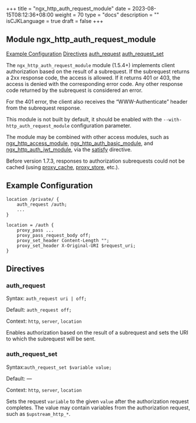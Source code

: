+++
title = "ngx_http_auth_request_module"
date = 2023-08-15T08:12:36+08:00
weight = 70
type = "docs"
description = ""
isCJKLanguage = true
draft = false
+++

## Module ngx_http_auth_request_module

[Example Configuration](https://nginx.org/en/docs/http/ngx_http_auth_request_module.html#example) [Directives](https://nginx.org/en/docs/http/ngx_http_auth_request_module.html#directives)    [auth_request](https://nginx.org/en/docs/http/ngx_http_auth_request_module.html#auth_request)    [auth_request_set](https://nginx.org/en/docs/http/ngx_http_auth_request_module.html#auth_request_set) 



The `ngx_http_auth_request_module` module (1.5.4+) implements client authorization based on the result of a subrequest. If the subrequest returns a 2xx response code, the access is allowed. If it returns 401 or 403, the access is denied with the corresponding error code. Any other response code returned by the subrequest is considered an error.

For the 401 error, the client also receives the “WWW-Authenticate” header from the subrequest response.

This module is not built by default, it should be enabled with the `--with-http_auth_request_module` configuration parameter.

The module may be combined with other access modules, such as [ngx_http_access_module](https://nginx.org/en/docs/http/ngx_http_access_module.html), [ngx_http_auth_basic_module](https://nginx.org/en/docs/http/ngx_http_auth_basic_module.html), and [ngx_http_auth_jwt_module](https://nginx.org/en/docs/http/ngx_http_auth_jwt_module.html), via the [satisfy](https://nginx.org/en/docs/http/ngx_http_core_module.html#satisfy) directive.

Before version 1.7.3, responses to authorization subrequests could not be cached (using [proxy_cache](https://nginx.org/en/docs/http/ngx_http_proxy_module.html#proxy_cache), [proxy_store](https://nginx.org/en/docs/http/ngx_http_proxy_module.html#proxy_store), etc.).





## Example Configuration



```
location /private/ {
    auth_request /auth;
    ...
}

location = /auth {
    proxy_pass ...
    proxy_pass_request_body off;
    proxy_set_header Content-Length "";
    proxy_set_header X-Original-URI $request_uri;
}
```





## Directives



### auth_request

  Syntax:  `auth_request uri | off;`

  Default: `auth_request off;`

  Context: `http`, `server`, `location`


Enables authorization based on the result of a subrequest and sets the URI to which the subrequest will be sent.



### auth_request_set

  Syntax:`auth_request_set $variable value;`

  Default: —

  Context: `http`, `server`, `location`


Sets the request `variable` to the given `value` after the authorization request completes. The value may contain variables from the authorization request, such as `$upstream_http_*`.